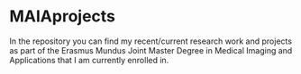 # MAIAprojects
In the repository you can find my recent/current research work and projects as part of the Erasmus Mundus Joint Master 
Degree in Medical Imaging and Applications that I am currently enrolled in.

